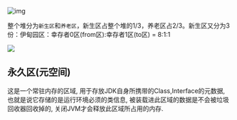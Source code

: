 











![img](https://youpaiyun.zongqilive.cn/image/20200318151630.png)

整个堆分为`新生区`和`养老区`，新生区占整个堆的1/3，养老区占2/3。新生区又分为3份：伊甸园区：幸存者0区(from区):幸存者1区(to区) = 8:1:1



![](https://youpaiyun.zongqilive.cn/image/20200318151744.png)



## 永久区(元空间)

这是一个常驻内存的区域, 用于存放JDK自身所携带的Class,Interface的元数据, 也就是说它存储的是运行环境必须的类信息, 被装载进此区域的数据是不会被垃圾回收器回收掉的, 关闭JVM才会释放此区域所占用的内存.





































































































































